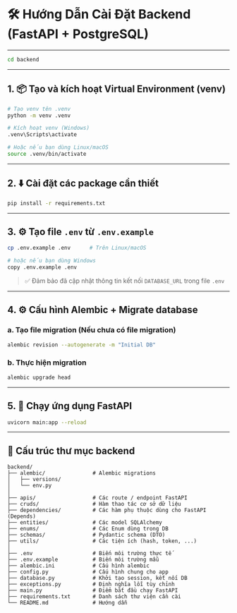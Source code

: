 # 🛠 Hướng Dẫn Cài Đặt Backend (FastAPI + PostgreSQL)

---
```bash
cd backend
```
---

## 1. 📦 Tạo và kích hoạt Virtual Environment (venv)

```bash
# Tạo venv tên .venv
python -m venv .venv

# Kích hoạt venv (Windows)
.venv\Scripts\activate

# Hoặc nếu bạn dùng Linux/macOS
source .venv/bin/activate
```

---
## 2. ⬇️ Cài đặt các package cần thiết

```bash
pip install -r requirements.txt
```
---

## 3. ⚙️ Tạo file `.env` từ `.env.example`

```bash
cp .env.example .env      # Trên Linux/macOS

# hoặc nếu bạn dùng Windows
copy .env.example .env
```

> ✅ Đảm bảo đã cập nhật thông tin kết nối `DATABASE_URL` trong file `.env`

---

## 4. ⚙️ Cấu hình Alembic + Migrate database

### a. Tạo file migration (Nếu chưa có file migration)

```bash
alembic revision --autogenerate -m "Initial DB"
```

### b. Thực hiện migration

```bash
alembic upgrade head
```

---

## 5. 🚀 Chạy ứng dụng FastAPI

```bash
uvicorn main:app --reload
```

---

## 📁 Cấu trúc thư mục backend

```
backend/
├── alembic/               # Alembic migrations
│   ├── versions/
│   └── env.py
│
├── apis/                  # Các route / endpoint FastAPI
├── cruds/                 # Hàm thao tác cơ sở dữ liệu
├── dependencies/          # Các hàm phụ thuộc dùng cho FastAPI (Depends)
├── entities/              # Các model SQLAlchemy
├── enums/                 # Các Enum dùng trong DB
├── schemas/               # Pydantic schema (DTO)
├── utils/                 # Các tiện ích (hash, token, ...)
│
├── .env                   # Biến môi trường thực tế
├── .env.example           # Biến môi trường mẫu
├── alembic.ini            # Cấu hình alembic
├── config.py              # Cấu hình chung cho app
├── database.py            # Khởi tạo session, kết nối DB
├── exceptions.py          # Định nghĩa lỗi tùy chỉnh
├── main.py                # Điểm bắt đầu chạy FastAPI
├── requirements.txt       # Danh sách thư viện cần cài
└── README.md              # Hướng dẫn

```